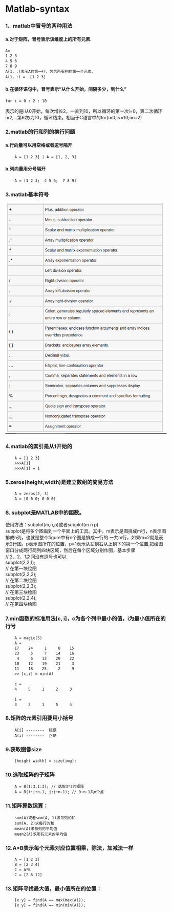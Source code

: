# Matlab-syntax

### 1、matlab中冒号的两种用法    
#### a.对于矩阵，冒号表示该维度上的所有元素.  
    A=  
    1 2 3  
    4 5 6  
    7 8 9  
    A(1，:)表示A的第一行，包含所有列的第一个元素。  
    A(1，:) =  [1 2 3]  

#### b.在循环语句中，冒号表示“从什么开始，间隔多少，到什么”
    for i = 0 : 2 : 10  
表示的是i从0开始，每次增长2，一直到10，所以循环的第一次i=0，第二次循环i=2,...第6次i为10，循环结束。相当于C语言中的for(i=0;i<=10;i=i+2)  

### 2.matlab的行和列的换行问题  
#### a.行向量可以用空格或者逗号隔开  
		A = [1 2 3] | A = [1, 2, 3]
#### b.列向量用分号隔开   
		A = [1 2 3;  4 5 6;  7 8 9]

### 3.matlab基本符号
![符号表](https://github.com/laofa/Matlab-note/blob/master/matlab%E7%AC%A6%E5%8F%B7.png)

### 4.matlab的索引是从1开始的
		A = [1 2 3]  
		>>>A[1]  
		>>>A[1] = 1  

### 5.zeros(height,width)是建立数组的简易方法  
		A = zeros(2, 3)
		A = [0 0 0; 0 0 0]  

### 6. subplot是MATLAB中的函数。
使用方法：subplot(m,n,p)或者subplot(m n p)  
subplot是将多个图画到一个平面上的工具。其中，m表示是图排成m行，n表示图排成n列，也就是整个figure中有n个图是排成一行的.一共m行，如果m=2就是表示2行图。p表示图所在的位置，p=1表示从左到右从上到下的第一个位置,把绘图窗口分成两行两列四块区域，然后在每个区域分别作图，基本步骤  
		// 2、2、1之间没有逗号也可以  
		subplot(2,2,1);  
		// 在第一块绘图  
		subplot(2,2,2);  
		// 在第二块绘图  
		subplot(2,2,3);  
		// 在第三块绘图  
		subplot(2,2,4);  
		// 在第四块绘图  

### 7.min函数的标准用法[c, i]，c为各个列中最小的值，i为最小值所在的行号
		A = magic(5)  
		A =  
		17    24     1     8    15  
		23     5     7    14    16  
		 4     6    13    20    22  
		10    12    19    21     3  
		11    18    25     2     9  
		>> [c,i] = min(A)  
		
		c =  
		4     5     1     2     3  
		
		i =  
		3     2     1     5     4  



### 8.矩阵的元素引用要用小括号
		A[i] --------  错误  
		A(i) --------  正确  

### 9.获取图像size
		[height width] = size(img);  

### 10.选取矩阵的子矩阵
		A = B(1:3,1:3); // 选取3*3的矩阵  
		A = B(i:i+n-1, j:j+n-1); // 0~n-1共n个点  

### 11.矩阵算数运算：
		sum(A)或者sum(A, 1)求每列的和  
		sum(A, 2)求每行的和  
		mean(A)求每列的平均值  
		mean2(A)求所有元素的平均值  

### 12.A*B表示每个元素对应位置相乘，除法，加减法一样
		A = [1 2 3]  
		B = [2 3 4]
		C = A*B
		C = [2 6 12]

### 13.矩阵寻找最大值，最小值所在的位置：
		[x y] = find(A == max(max(A)));  
		[x y] = find(A == min(min(A)));


